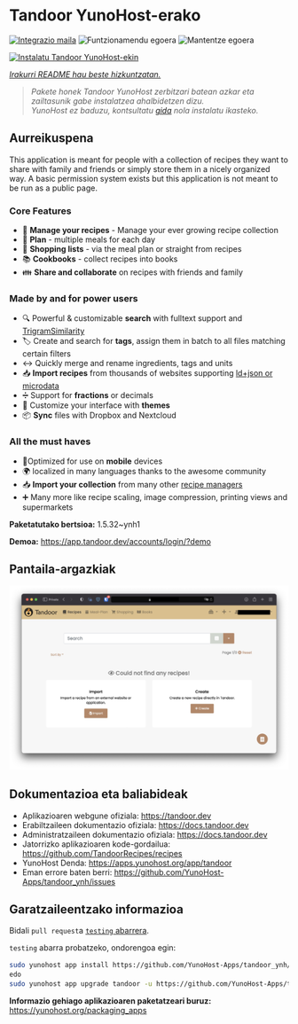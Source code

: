 <!--
Ohart ongi: README hau automatikoki sortu da <https://github.com/YunoHost/apps/tree/master/tools/readme_generator>ri esker
EZ editatu eskuz.
-->

# Tandoor YunoHost-erako

[![Integrazio maila](https://apps.yunohost.org/badge/integration/tandoor)](https://ci-apps.yunohost.org/ci/apps/tandoor/)
![Funtzionamendu egoera](https://apps.yunohost.org/badge/state/tandoor)
![Mantentze egoera](https://apps.yunohost.org/badge/maintained/tandoor)

[![Instalatu Tandoor YunoHost-ekin](https://install-app.yunohost.org/install-with-yunohost.svg)](https://install-app.yunohost.org/?app=tandoor)

*[Irakurri README hau beste hizkuntzatan.](./ALL_README.md)*

> *Pakete honek Tandoor YunoHost zerbitzari batean azkar eta zailtasunik gabe instalatzea ahalbidetzen dizu.*  
> *YunoHost ez baduzu, kontsultatu [gida](https://yunohost.org/install) nola instalatu ikasteko.*

## Aurreikuspena

This application is meant for people with a collection of recipes they want to share with family and friends or simply
store them in a nicely organized way. A basic permission system exists but this application is not meant to be run as 
a public page.

### Core Features

- 🥗 **Manage your recipes** - Manage your ever growing recipe collection
- 📆 **Plan** - multiple meals for each day
- 🛒 **Shopping lists** - via the meal plan or straight from recipes
- 📚 **Cookbooks** - collect recipes into books
- 👪 **Share and collaborate** on recipes with friends and family

### Made by and for power users

- 🔍 Powerful & customizable **search** with fulltext support and [TrigramSimilarity](https://docs.djangoproject.com/en/3.0/ref/contrib/postgres/search/#trigram-similarity)
- 🏷️ Create and search for **tags**, assign them in batch to all files matching certain filters
- ↔️ Quickly merge and rename ingredients, tags and units 
- 📥️ **Import recipes** from thousands of websites supporting [ld+json or microdata](https://schema.org/Recipe)
- ➗ Support for **fractions** or decimals
- 🎨 Customize your interface with **themes**
- 📦 **Sync** files with Dropbox and Nextcloud
  
### All the must haves

- 📱Optimized for use on **mobile** devices
- 🌍 localized in many languages thanks to the awesome community
- 📥️ **Import your collection** from many other [recipe managers](https://docs.tandoor.dev/features/import_export/)
- ➕ Many more like recipe scaling, image compression, printing views and supermarkets


**Paketatutako bertsioa:** 1.5.32~ynh1

**Demoa:** <https://app.tandoor.dev/accounts/login/?demo>

## Pantaila-argazkiak

![Tandoor(r)en pantaila-argazkia](./doc/screenshots/example.jpg)

## Dokumentazioa eta baliabideak

- Aplikazioaren webgune ofiziala: <https://tandoor.dev>
- Erabiltzaileen dokumentazio ofiziala: <https://docs.tandoor.dev>
- Administratzaileen dokumentazio ofiziala: <https://docs.tandoor.dev>
- Jatorrizko aplikazioaren kode-gordailua: <https://github.com/TandoorRecipes/recipes>
- YunoHost Denda: <https://apps.yunohost.org/app/tandoor>
- Eman errore baten berri: <https://github.com/YunoHost-Apps/tandoor_ynh/issues>

## Garatzaileentzako informazioa

Bidali `pull request`a [`testing` abarrera](https://github.com/YunoHost-Apps/tandoor_ynh/tree/testing).

`testing` abarra probatzeko, ondorengoa egin:

```bash
sudo yunohost app install https://github.com/YunoHost-Apps/tandoor_ynh/tree/testing --debug
edo
sudo yunohost app upgrade tandoor -u https://github.com/YunoHost-Apps/tandoor_ynh/tree/testing --debug
```

**Informazio gehiago aplikazioaren paketatzeari buruz:** <https://yunohost.org/packaging_apps>
